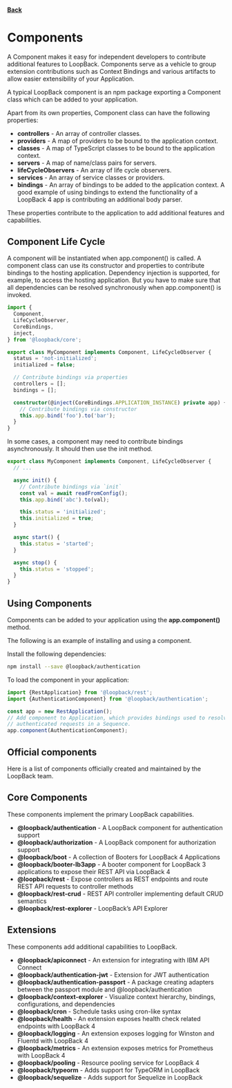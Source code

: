 #### [Back](./README.md)

# Components

A Component makes it easy for independent developers to contribute additional features to LoopBack. Components serve as a vehicle to group extension contributions such as Context Bindings and various artifacts to allow easier extensibility of your Application.

A typical LoopBack component is an npm package exporting a Component class which can be added to your application.

Apart from its own properties, Component class can have the following properties:
* **controllers** - An array of controller classes.
* **providers** - A map of providers to be bound to the application context.
* **classes** - A map of TypeScript classes to be bound to the application context.
* **servers** - A map of name/class pairs for servers.
* **lifeCycleObservers** - An array of life cycle observers.
* **services** - An array of service classes or providers.
* **bindings** - An array of bindings to be added to the application context. A good example of using bindings to extend the functionality of a LoopBack 4 app is contributing an additional body parser.

These properties contribute to the application to add additional features and capabilities.

## Component Life Cycle
A component will be instantiated when app.component() is called. A component class can use its constructor and properties to contribute bindings to the hosting application. Dependency injection is supported, for example, to access the hosting application. But you have to make sure that all dependencies can be resolved synchronously when app.component() is invoked.

```typescript
import {
  Component,
  LifeCycleObserver,
  CoreBindings,
  inject,
} from '@loopback/core';

export class MyComponent implements Component, LifeCycleObserver {
  status = 'not-initialized';
  initialized = false;

  // Contribute bindings via properties
  controllers = [];
  bindings = [];

  constructor(@inject(CoreBindings.APPLICATION_INSTANCE) private app) {
    // Contribute bindings via constructor
    this.app.bind('foo').to('bar');
  }
}
```

In some cases, a component may need to contribute bindings asynchronously. It should then use the init method.
```typescript
export class MyComponent implements Component, LifeCycleObserver {
  // ...

  async init() {
    // Contribute bindings via `init`
    const val = await readFromConfig();
    this.app.bind('abc').to(val);

    this.status = 'initialized';
    this.initialized = true;
  }

  async start() {
    this.status = 'started';
  }

  async stop() {
    this.status = 'stopped';
  }
}
```

## Using Components
Components can be added to your application using the **app.component()** method.

The following is an example of installing and using a component.

Install the following dependencies:
```bash
npm install --save @loopback/authentication
```

To load the component in your application:
```typescript
import {RestApplication} from '@loopback/rest';
import {AuthenticationComponent} from '@loopback/authentication';

const app = new RestApplication();
// Add component to Application, which provides bindings used to resolve
// authenticated requests in a Sequence.
app.component(AuthenticationComponent);
```

## Official components
Here is a list of components officially created and maintained by the LoopBack team.


## Core Components
These components implement the primary LoopBack capabilities.

* **@loopback/authentication** - A LoopBack component for authentication support
* **@loopback/authorization** - A LoopBack component for authorization support
* **@loopback/boot** - A collection of Booters for LoopBack 4 Applications
* **@loopback/booter-lb3app** - A booter component for LoopBack 3 applications to expose their REST API via LoopBack 4
* **@loopback/rest** - Expose controllers as REST endpoints and route REST API requests to controller methods
* **@loopback/rest-crud** - REST API controller implementing default CRUD semantics
* **@loopback/rest-explorer** - LoopBack’s API Explorer

## Extensions
These components add additional capabilities to LoopBack.

* **@loopback/apiconnect** - An extension for integrating with IBM API Connect
* **@loopback/authentication-jwt** - Extension for JWT authentication
* **@loopback/authentication-passport** - A package creating adapters between the passport module and @loopback/authentication
* **@loopback/context-explorer** - Visualize context hierarchy, bindings, configurations, and dependencies
* **@loopback/cron** - Schedule tasks using cron-like syntax
* **@loopback/health** - An extension exposes health check related endpoints with LoopBack 4
* **@loopback/logging** - An extension exposes logging for Winston and Fluentd with LoopBack 4
* **@loopback/metrics** - An extension exposes metrics for Prometheus with LoopBack 4
* **@loopback/pooling** - Resource pooling service for LoopBack 4
* **@loopback/typeorm** - Adds support for TypeORM in LoopBack
* **@loopback/sequelize** - Adds support for Sequelize in LoopBack

